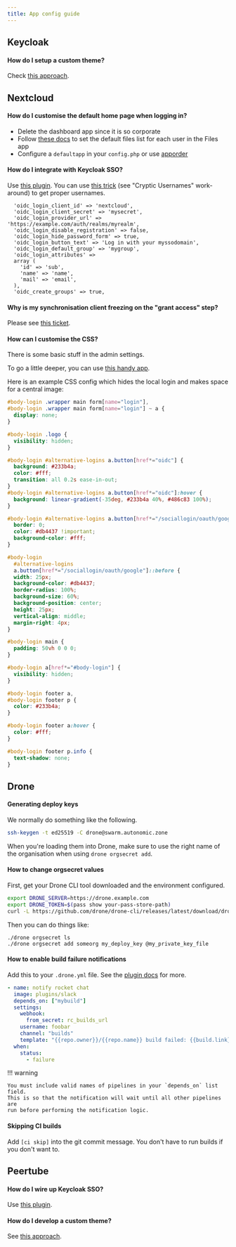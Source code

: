 ```yaml
---
title: App config guide
---
```


## Keycloak

#### How do I setup a custom theme?

Check [this approach](https://git.autonomic.zone/ruangrupa/login.lumbung.space).

## Nextcloud

#### How do I customise the default home page when logging in?

- Delete the dashboard app since it is so corporate
- Follow [these docs](https://docs.nextcloud.com/server/latest/admin_manual/configuration_files/default_files_configuration.html) to set the default files list for each user in the Files app
- Configure a `defaultapp` in your `config.php` or use [apporder](https://apps.nextcloud.com/apps/apporder)

#### How do I integrate with Keycloak SSO?

Use [this plugin](https://github.com/pulsejet/nextcloud-oidc-login). You can use [this trick](https://janikvonrotz.ch/2020/10/20/openid-connect-with-nextcloud-and-keycloak/) (see "Cryptic Usernames" work-around) to get proper usernames.

```
  'oidc_login_client_id' => 'nextcloud',
  'oidc_login_client_secret' => 'mysecret',
  'oidc_login_provider_url' => 'https://example.com/auth/realms/myrealm',
  'oidc_login_disable_registration' => false,
  'oidc_login_hide_password_form' => true,
  'oidc_login_button_text' => 'Log in with your myssodomain',
  'oidc_login_default_group' => 'mygroup',
  'oidc_login_attributes' =>
  array (
    'id' => 'sub',
    'name' => 'name',
    'mail' => 'email',
  ),
  'oidc_create_groups' => true,
```

#### Why is my synchronisation client freezing on the "grant access" step?

Please see [this ticket](https://git.autonomic.zone/coop-cloud/nextcloud/issues/5).

#### How can I customise the CSS?

There is some basic stuff in the admin settings.

To go a little deeper, you can use [this handy app](https://apps.nextcloud.com/apps/theming_customcss).

Here is an example CSS config which hides the local login and makes space for a central image:

```css
#body-login .wrapper main form[name="login"],
#body-login .wrapper main form[name="login"] ~ a {
  display: none;
}

#body-login .logo {
  visibility: hidden;
}

#body-login #alternative-logins a.button[href*="oidc"] {
  background: #233b4a;
  color: #fff;
  transition: all 0.2s ease-in-out;
}
#body-login #alternative-logins a.button[href*="oidc"]:hover {
  background: linear-gradient(-35deg, #233b4a 40%, #486c83 100%);
}

#body-login #alternative-logins a.button[href*="/sociallogin/oauth/google"] {
  border: 0;
  color: #db4437 !important;
  background-color: #fff;
}

#body-login
  #alternative-logins
  a.button[href*="/sociallogin/oauth/google"]::before {
  width: 25px;
  background-color: #db4437;
  border-radius: 100%;
  background-size: 60%;
  background-position: center;
  height: 25px;
  vertical-align: middle;
  margin-right: 4px;
}

#body-login main {
  padding: 50vh 0 0 0;
}

#body-login a[href*="#body-login"] {
  visibility: hidden;
}

#body-login footer a,
#body-login footer p {
  color: #233b4a;
}

#body-login footer a:hover {
  color: #fff;
}

#body-login footer p.info {
  text-shadow: none;
}
```

## Drone

#### Generating deploy keys

We normally do something like the following.

```bash
ssh-keygen -t ed25519 -C drone@swarm.autonomic.zone
```

When you're loading them into Drone, make sure to use the right name of the organisation when using `drone orgsecret add`.

#### How to change orgsecret values

First, get your Drone CLI tool downloaded and the environment configured.

```bash
export DRONE_SERVER=https://drone.example.com
export DRONE_TOKEN=$(pass show your-pass-store-path)
curl -L https://github.com/drone/drone-cli/releases/latest/download/drone_linux_amd64.tar.gz | tar zx
```

Then you can do things like:

```
./drone orgsecret ls
./drone orgsecret add someorg my_deploy_key @my_private_key_file
```

#### How to enable build failure notifications

Add this to your `.drone.yml` file. See the [plugin docs](http://plugins.drone.io/drone-plugins/drone-slack/) for more.

```yaml
- name: notify rocket chat
  image: plugins/slack
  depends_on: ["mybuild"]
  settings:
    webhook:
      from_secret: rc_builds_url
    username: foobar
    channel: "builds"
    template: "{{repo.owner}}/{{repo.name}} build failed: {{build.link}}"
  when:
    status:
      - failure
```

!!! warning

    You must include valid names of pipelines in your `depends_on` list field.
    This is so that the notification will wait until all other pipelines are
    run before performing the notification logic.

#### Skipping CI builds

Add `[ci skip]` into the git commit message. You don't have to run builds if you don't want to.

## Peertube

#### How do I wire up Keycloak SSO?

Use [this plugin](https://framagit.org/framasoft/peertube/official-plugins/tree/master/peertube-plugin-auth-openid-connect).

#### How do I develop a custom theme?

See [this approach](https://git.autonomic.zone/ruangrupa/peertube-plugin-lumbung-space).

